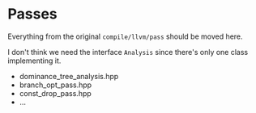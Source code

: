 # Passes

Everything from the original `compile/llvm/pass` should be moved here.

I don't think we need the interface `Analysis` since there's only one class implementing it.

- dominance_tree_analysis.hpp
- branch_opt_pass.hpp
- const_drop_pass.hpp
- ...